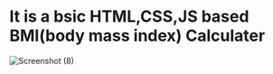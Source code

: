 # It is a bsic HTML,CSS,JS based BMI(body mass index) Calculater
![Screenshot (8)](https://github.com/Kishan101101/BMI_Calculater/assets/109263899/414a74f0-fd18-46b0-92c9-f462f1c059fe)
